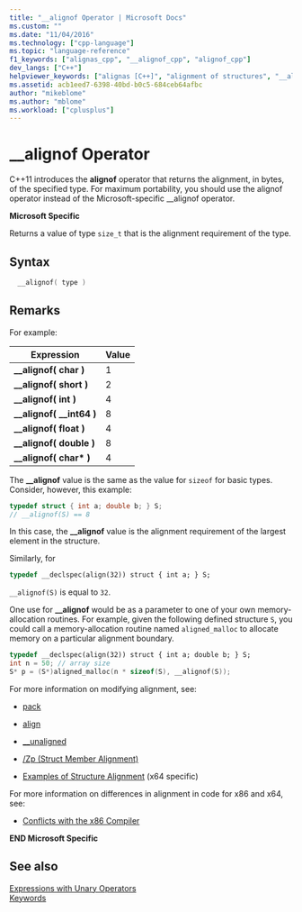 ```yaml
---
title: "__alignof Operator | Microsoft Docs"
ms.custom: ""
ms.date: "11/04/2016"
ms.technology: ["cpp-language"]
ms.topic: "language-reference"
f1_keywords: ["alignas_cpp", "__alignof_cpp", "alignof_cpp"]
dev_langs: ["C++"]
helpviewer_keywords: ["alignas [C++]", "alignment of structures", "__alignof keyword [C++]", "alignof [C++]", "types [C++], alignment requirements"]
ms.assetid: acb1eed7-6398-40bd-b0c5-684ceb64afbc
author: "mikeblome"
ms.author: "mblome"
ms.workload: ["cplusplus"]
---
```

# __alignof Operator
C++11 introduces the **alignof** operator that returns the alignment, in bytes, of the specified type. For maximum portability, you should use the alignof operator instead of the Microsoft-specific __alignof operator.  
  
 **Microsoft Specific**  
  
 Returns a value of type `size_t` that is the alignment requirement of the type.  
  
## Syntax  
  
```cpp  
  __alignof( type )
```  
  
## Remarks  
 For example:  
  
|Expression|Value|  
|----------------|-----------|  
|**__alignof( char )**|1|  
|**__alignof( short )**|2|  
|**__alignof( int )**|4|  
|**__alignof( \__int64 )**|8|  
|**__alignof( float )**|4|  
|**__alignof( double )**|8|  
|**__alignof( char\* )**|4|  
  
 The **__alignof** value is the same as the value for `sizeof` for basic types. Consider, however, this example:  
  
```cpp 
typedef struct { int a; double b; } S;  
// __alignof(S) == 8  
```  
  
 In this case, the **__alignof** value is the alignment requirement of the largest element in the structure.  
  
 Similarly, for  
  
```cpp 
typedef __declspec(align(32)) struct { int a; } S;  
```  
  
 `__alignof(S)` is equal to `32`.  
  
 One use for **__alignof** would be as a parameter to one of your own memory-allocation routines. For example, given the following defined structure `S`, you could call a memory-allocation routine named `aligned_malloc` to allocate memory on a particular alignment boundary.  
  
```cpp 
typedef __declspec(align(32)) struct { int a; double b; } S;  
int n = 50; // array size  
S* p = (S*)aligned_malloc(n * sizeof(S), __alignof(S));  
```  
  
 For more information on modifying alignment, see:  
  
-   [pack](../preprocessor/pack.md)  
  
-   [align](../cpp/align-cpp.md)  
  
-   [__unaligned](../cpp/unaligned.md)  
  
-   [/Zp (Struct Member Alignment)](../build/reference/zp-struct-member-alignment.md)  
  
-   [Examples of Structure Alignment](../build/examples-of-structure-alignment.md) (x64 specific)  
  
 For more information on differences in alignment in code for x86 and x64, see:  
  
-   [Conflicts with the x86 Compiler](../build/conflicts-with-the-x86-compiler.md)  
  
**END Microsoft Specific**  
  
## See also  
 [Expressions with Unary Operators](../cpp/expressions-with-unary-operators.md)   
 [Keywords](../cpp/keywords-cpp.md)